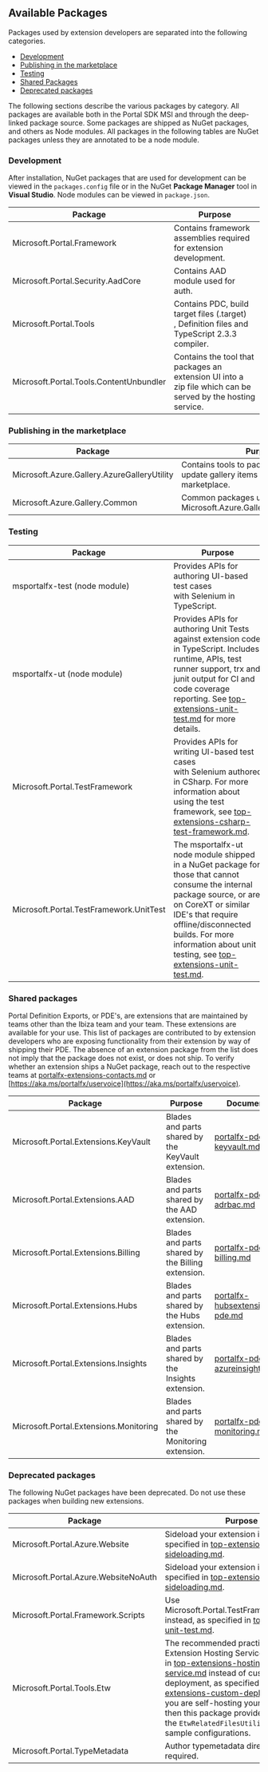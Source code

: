 
## Available Packages

Packages used by extension developers are separated into the following categories.

* [Development](#development)
* [Publishing in the marketplace](#publishing-in-the-marketplace)
* [Testing](#testing)
* [Shared Packages](#shared-packages)
* [Deprecated packages](#deprecated-packages)

The following sections describe the various packages by category. All packages are available both in the Portal SDK MSI and through the deep-linked package source. Some packages are shipped as NuGet packages, and others as Node modules.  All packages in the following tables are NuGet packages unless they are annotated to be a node module.

### Development

After installation, NuGet packages that are used for development can be viewed in the `packages.config` file or in the NuGet **Package Manager** tool in **Visual Studio**.  Node modules can be viewed  in `package.json`.

| Package | Purpose |
| ------- | ------- |
| Microsoft.Portal.Framework | 	Contains framework assemblies required for extension development. | 
| Microsoft.Portal.Security.AadCore	| Contains AAD module used for auth. | 
| Microsoft.Portal.Tools | 	Contains PDC, build target files (.target) , Definition files and TypeScript 2.3.3 compiler. | 
| Microsoft.Portal.Tools.ContentUnbundler | Contains the tool that packages an extension UI into a zip file which can be served by the hosting service. | 

### Publishing in the marketplace

| Package | Purpose |
| ------- | ------- |
| Microsoft.Azure.Gallery.AzureGalleryUtility	| Contains tools to package, upload and update gallery items in the Azure Portal marketplace.| 
| Microsoft.Azure.Gallery.Common | 	Common packages used by Microsoft.Azure.Gallery.AzureGalleryUtility| 

### Testing

| Package | Purpose |
| ------- | ------- |
| msportalfx-test (node module) | Provides APIs for authoring UI-based test cases with Selenium in TypeScript. | 
| msportalfx-ut (node module)	| Provides APIs for authoring Unit Tests against extension code in TypeScript. Includes runtime, APIs, test runner support, trx and junit output for CI and code coverage reporting. See [top-extensions-unit-test.md](top-extensions-unit-test.md) for more details. | 
| Microsoft.Portal.TestFramework | 	Provides APIs for writing UI-based test cases with Selenium authored in CSharp. For more information about using the test framework, see [top-extensions-csharp-test-framework.md](top-extensions-csharp-test-framework.md). | 
| Microsoft.Portal.TestFramework.UnitTest | The msportalfx-ut node module shipped in a NuGet package for those that cannot consume the internal package source, or are on CoreXT or similar IDE's that require offline/disconnected builds. 	For more information about unit testing, see [top-extensions-unit-test.md](top-extensions-unit-test.md). |

### Shared packages

Portal Definition Exports, or PDE's, are extensions that are maintained by teams other than the Ibiza team and your team. These extensions are available for your use. This list of packages are contributed to by extension developers who are exposing functionality from their extension by way of shipping their PDE. The absence of an extension package from the list does not imply that the package does not exist, or does not ship. To verify whether an extension ships a NuGet package, reach out to the respective teams at [portalfx-extensions-contacts.md](portalfx-extensions-contacts.md) or [https://aka.ms/portalfx/uservoice](https://aka.ms/portalfx/uservoice).

| Package | Purpose | Document |
| ------- | ------- | -------- |
| Microsoft.Portal.Extensions.KeyVault | Blades and parts shared by the KeyVault extension. | [portalfx-pde-keyvault.md](portalfx-pde-keyvault.md) | 
| Microsoft.Portal.Extensions.AAD | Blades and parts shared by the AAD extension. | [portalfx-pde-adrbac.md](portalfx-pde-adrbac.md) | 
| Microsoft.Portal.Extensions.Billing | Blades and parts shared by the Billing extension. | [portalfx-pde-billing.md](portalfx-pde-billing.md) | 
| Microsoft.Portal.Extensions.Hubs | Blades and parts shared by the Hubs extension. | [portalfx-hubsextension-pde.md](portalfx-hubsextension-pde.md) | 
| Microsoft.Portal.Extensions.Insights | Blades and parts shared by the Insights extension. | [portalfx-pde-azureinsights.md](portalfx-pde-azureinsights.md) | 
| Microsoft.Portal.Extensions.Monitoring | Blades and parts shared by the Monitoring extension. | [portalfx-pde-monitoring.md](portalfx-pde-monitoring.md) | 

### Deprecated packages

The following NuGet packages have been deprecated. Do not use these packages when building new extensions. 

| Package | Purpose |
| ------- | ------- |
| Microsoft.Portal.Azure.Website | Sideload your extension instead, as specified in [top-extensions-sideloading.md](top-extensions-sideloading.md). |
| Microsoft.Portal.Azure.WebsiteNoAuth | Sideload your extension instead, as specified in [top-extensions-sideloading.md](top-extensions-sideloading.md). |
| Microsoft.Portal.Framework.Scripts | Use Microsoft.Portal.TestFramework.UnitTest instead, as specified in [top-extensions-unit-test.md](top-extensions-unit-test.md). |
| Microsoft.Portal.Tools.Etw | The recommended practice is to use the Extension Hosting Service as specified in [top-extensions-hosting-service.md](top-extensions-hosting-service.md) instead of custom deployment, as specified in [top-extensions-custom-deployment.md](top-extensions-custom-deployment.md). If you are self-hosting your extension, then this package provides the `EtwRelatedFilesUtility.exe` tool and sample configurations.  | 
| Microsoft.Portal.TypeMetadata | Author typemetadata directly when required. |
